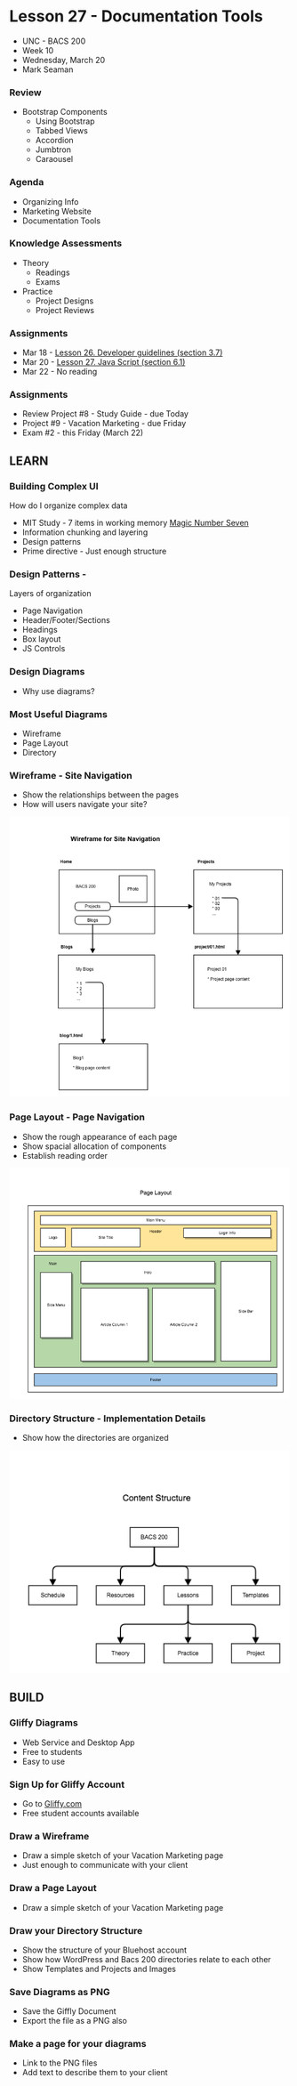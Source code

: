 # Lesson 27 - Documentation Tools

* UNC - BACS 200
* Week 10
* Wednesday, March 20
* Mark Seaman


### Review
* Bootstrap Components
    * Using Bootstrap
    * Tabbed Views
    * Accordion
    * Jumbtron
    * Caraousel


### Agenda
* Organizing Info
* Marketing Website
* Documentation Tools
    
    
### Knowledge Assessments
* Theory
    * Readings
    * Exams
* Practice
    * Project Designs
    * Project Reviews
    
    
### Assignments
* Mar 18 - [Lesson 26. Developer guidelines (section 3.7)](https://learn.zybooks.com/zybook/UNCOBACS200SeamanSpring2019/chapter/3/section/7)
* Mar 20 - [Lesson 27. Java Script (section 6.1)](https://learn.zybooks.com/zybook/UNCOBACS200SeamanSpring2019/chapter/6/section/1)
* Mar 22 - No reading
 
    
### Assignments
* Review Project #8 - Study Guide - due Today
* Project #9 - Vacation Marketing - due Friday
* Exam #2 - this Friday (March 22)



## LEARN

### Building Complex UI
How do I organize complex data

* MIT Study - 7 items in working memory [Magic Number Seven](https://en.wikipedia.org/wiki/The_Magical_Number_Seven,_Plus_or_Minus_Two)
* Information chunking and layering
* Design patterns
* Prime directive - Just enough structure


### Design Patterns - 
Layers of organization

* Page Navigation
* Header/Footer/Sections
* Headings
* Box layout
* JS Controls


### Design Diagrams
* Why use diagrams?


### Most Useful Diagrams
* Wireframe
* Page Layout
* Directory


### Wireframe - Site Navigation
* Show the relationships between the pages
* How will users navigate your site?

![](img/Wireframe.png)


### Page Layout - Page Navigation
* Show the rough appearance of each page
* Show spacial allocation of components
* Establish reading order

![](img/Page_Layout.png)


### Directory Structure - Implementation Details
* Show how the directories are organized

![](img/ContentStructure.png)



## BUILD

### Gliffy Diagrams
* Web Service and Desktop App
* Free to students
* Easy to use


### Sign Up for Gliffy Account
* Go to [Gliffy.com](http://gliffy.com)
* Free student accounts available


### Draw a Wireframe
* Draw a simple sketch of your Vacation Marketing page
* Just enough to communicate with your client


### Draw a Page Layout 
* Draw a simple sketch of your Vacation Marketing page


### Draw your Directory Structure
* Show the structure of your Bluehost account
* Show how WordPress and Bacs 200 directories relate to each other
* Show Templates and Projects and Images 


### Save Diagrams as PNG
* Save the Giffly Document
* Export the file as a PNG also


### Make a page for your diagrams
* Link to the PNG files
* Add text to describe them to your client


